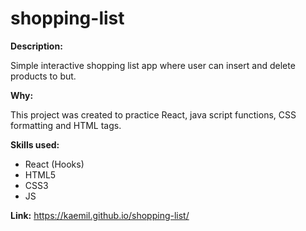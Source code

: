 # shopping-list

**Description:** 

Simple interactive shopping list app where user can insert and delete products to but.

**Why:** 

This project was created to practice React, java script functions, CSS formatting and HTML tags.

**Skills used:**
- React (Hooks)
- HTML5
- CSS3
- JS

**Link:**
https://kaemil.github.io/shopping-list/
